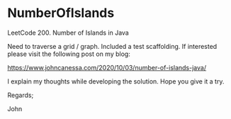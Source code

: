 # NumberOfIslands
LeetCode 200. Number of Islands in Java

Need to traverse a grid / graph.
Included a test scaffolding.
If interested please visit the following post on my blog:

https://www.johncanessa.com/2020/10/03/number-of-islands-java/

I explain my thoughts while developing the solution.
Hope you give it a try.

Regards;

John

